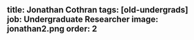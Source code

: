 title: Jonathan Cothran
tags: [old-undergrads]
job: Undergraduate Researcher
image: jonathan2.png
order: 2
---
